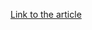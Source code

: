 [Link to the article](https://blog.trendmicro.com/trendlabs-security-intelligence/new-pos-malware-kicks-off-holiday-shopping-weekend/)
